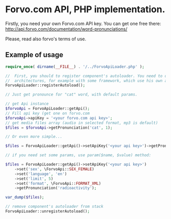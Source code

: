 # Forvo.com API, PHP implementation. #

Firstly, you need your own Forvo.com API key. You can get one free there: http://api.forvo.com/documentation/word-pronunciations/

Please, read also forvo's terms of use.

## Example of usage ##

```php
require_once( dirname(__FILE__) . '/../ForvoApiLoader.php' );

//  First, you should to register component's autoloader. You need to do that, if you use component with other
//  architectures, for example with some framework, which use his own autoload system.
ForvoApiLoader::registerAutoload();

// Just get pronounce for "cat" word, with default params.

// get Api instance
$forvoApi = ForvoApiLoader::getApi();
// Fill api key (get one on forvo.com
$forvoApi->apiKey = '<your forvo.com api key>';
// get media files array (audio in selected format, mp3 is default)
$files = $forvoApi->getPronunciation('cat', 1);

// Or even more simple...

$files = ForvoApiLoader::getApi()->setApiKey('<your api key>')->getPronunciation('cat');

// if you need set some params, use param($name, $value) method:

$files = ForvoApiLoader::getApi()->setApiKey('<your api key>')
	->set('sex', \ForvoApi::SEX_FEMALE)
	->set('language', 'en')
	->set('limit', 5)
	->set('format', \ForvoApi::FORMAT_XML)
	->getPronunciation('radioactivity');

var_dump($files);

// remove component's autoloader from stack
ForvoApiLoader::unregisterAutoload();
```
